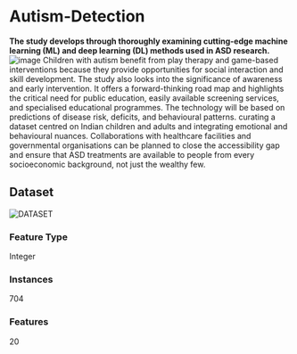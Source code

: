 # Autism-Detection
**The study develops through thoroughly examining cutting-edge machine learning (ML) and deep learning (DL) methods used in ASD research.**
![image](https://github.com/deeptiprasadd/Autism-Detection/assets/111698372/a1a3ad30-17c0-4701-af35-66d824ed2b44)
Children with autism benefit from play therapy and game-based interventions because they provide opportunities for social interaction and skill development. The study also looks into the significance of awareness and early intervention. It offers a forward-thinking road map and highlights the critical need for public education, easily available screening services, and specialised educational programmes. The technology will be based on predictions of disease risk, deficits, and behavioural patterns. curating a dataset centred on Indian children and adults and integrating emotional and behavioural nuances. Collaborations with healthcare facilities and governmental organisations can be planned to close the accessibility gap and ensure that ASD treatments are available to people from every socioeconomic background, not just the wealthy few.

## Dataset
![DATASET](https://archive.ics.uci.edu/dataset/426/autism+screening+adult)
### Feature Type
Integer

### Instances
704

### Features
20
